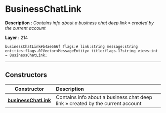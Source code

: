 # BusinessChatLink

**Description** : *Contains info about a business chat deep link &raquo; created by the current account*

**Layer** : 214

```tl
businessChatLink#b4ae666f flags:# link:string message:string entities:flags.0?Vector<MessageEntity> title:flags.1?string views:int = BusinessChatLink;
```

---

## Constructors

| Constructor | Description |
| :---: | :--- |
| [**businessChatLink**](constructor/businessChatLink) | Contains info about a business chat deep link » created by the current account |